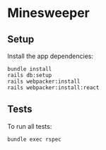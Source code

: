 # Minesweeper

## Setup

Install the app dependencies:

```
bundle install
rails db:setup
rails webpacker:install
rails webpacker:install:react
```

## Tests

To run all tests:

```
bundle exec rspec
```

